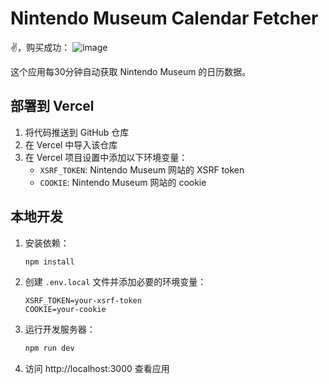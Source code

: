 # Nintendo Museum Calendar Fetcher

✌️，购买成功：
![image](https://github.com/user-attachments/assets/7e3cf75b-2a7d-442a-8acc-a86569eef398)


这个应用每30分钟自动获取 Nintendo Museum 的日历数据。

## 部署到 Vercel

1. 将代码推送到 GitHub 仓库
2. 在 Vercel 中导入该仓库
3. 在 Vercel 项目设置中添加以下环境变量：
   - `XSRF_TOKEN`: Nintendo Museum 网站的 XSRF token
   - `COOKIE`: Nintendo Museum 网站的 cookie

## 本地开发

1. 安装依赖：
   ```bash
   npm install
   ```

2. 创建 `.env.local` 文件并添加必要的环境变量：
   ```
   XSRF_TOKEN=your-xsrf-token
   COOKIE=your-cookie
   ```

3. 运行开发服务器：
   ```bash
   npm run dev
   ```

4. 访问 http://localhost:3000 查看应用 
